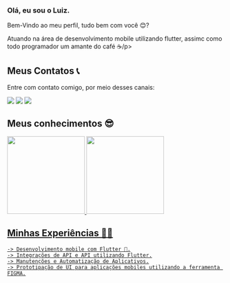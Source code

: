 
### Olá, eu sou o Luiz.
 <p>Bem-Vindo ao meu perfil, tudo bem com você 😊?</p>
<p>Atuando na área de desenvolvimento mobile utilizando flutter, assimc como todo programador um amante do café ☕/p>
 

  

 ## Meus Contatos 📞
 <p>Entre com contato comigo, por meio desses canais:</p>
  
<div> 
 
  <a href="https://www.instagram.com/luizf.oliveirac/" target="_blank"><img src="https://img.shields.io/badge/-Instagram-%23E4405F?style=for-the-badge&logo=instagram&logoColor=white" target="_blank"></a>
  <a href = "mailto:luizfelipeeoliveiraac@gmail.com"><img src="https://img.shields.io/badge/-Gmail-%23333?style=for-the-badge&logo=gmail&logoColor=white" target="_blank"></a>
  <a href="https://www.linkedin.com/in/luiz-felipe-4657971a3/" target="_blank"><img src="https://img.shields.io/badge/-LinkedIn-%230077B5?style=for-the-badge&logo=linkedin&logoColor=white" target="_blank"></a> 
 
 
</div>

## Meus conhecimentos 😎
<div>
  <a href="https://github.com/LuizFelipeOC">
  <img height="180em" src="https://github-readme-stats.vercel.app/api?username=LuizFelipeOC&show_icons=true&&include_all_commits=true&count_private=true"/>
  <img height="180em" src="https://github-readme-stats.vercel.app/api/top-langs/?username=LuizFelipeOC&layout=compact&langs_count=7&"/>
</div>

 ## Minhas Experiências 👨‍💻
    -> Desenvolvimento mobile com Flutter 📱.
    -> Integrações de API e API utilizando Flutter.
    -> Manutenções e Automatização de Aplicativos.
    -> Prototipação de UI para aplicações mobiles utilizando a ferramenta FIGMA.

